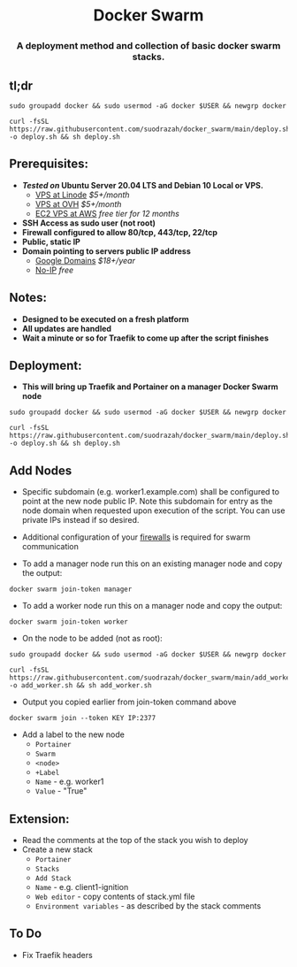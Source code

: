 # <p align="center">Docker Swarm</p>
### <p align="center">A deployment method and collection of basic docker swarm stacks.</p>

## tl;dr
```
sudo groupadd docker && sudo usermod -aG docker $USER && newgrp docker
```
```
curl -fsSL https://raw.githubusercontent.com/suodrazah/docker_swarm/main/deploy.sh -o deploy.sh && sh deploy.sh
```

## Prerequisites:
* **_Tested on_ Ubuntu Server 20.04 LTS and Debian 10 Local or VPS.**
  * [VPS at Linode](https://www.linode.com/products/shared/) _$5+/month_
  * [VPS at OVH](https://ca.ovh.com/au/order/vps/) _$5+/month_
  * [EC2 VPS at AWS](https://aws.amazon.com/free/) _free tier for 12 months_
* **SSH Access as sudo user (not root)**
* **Firewall configured to allow 80/tcp, 443/tcp, 22/tcp**
* **Public, static IP**
* **Domain pointing to servers public IP address**
  * [Google Domains](https://domains.google.com/) _$18+/year_
  * [No-IP](https://domains.google.com/) _free_

## Notes:
* **Designed to be executed on a fresh platform**
* **All updates are handled**
* **Wait a minute or so for Traefik to come up after the script finishes**

## Deployment:
* **This will bring up Traefik and Portainer on a manager Docker Swarm node**
```
sudo groupadd docker && sudo usermod -aG docker $USER && newgrp docker
```
```
curl -fsSL https://raw.githubusercontent.com/suodrazah/docker_swarm/main/deploy.sh -o deploy.sh && sh deploy.sh
```

## Add Nodes
* Specific subdomain (e.g. worker1.example.com) shall be configured to point at the new node public IP. Note this subdomain for entry as the node domain when requested upon execution of the script. You can use private IPs instead if so desired.
* Additional configuration of your [firewalls](https://docs.docker.com/engine/swarm/swarm-tutorial/#open-protocols-and-ports-between-the-hosts) is required for swarm communication

* To add a manager node run this on an existing manager node and copy the output:
```
docker swarm join-token manager
```
* To add a worker node run this on a manager node and copy the output:
```
docker swarm join-token worker
```
* On the node to be added (not as root):
```
sudo groupadd docker && sudo usermod -aG docker $USER && newgrp docker
```
```
curl -fsSL https://raw.githubusercontent.com/suodrazah/docker_swarm/main/add_worker.sh -o add_worker.sh && sh add_worker.sh
```
* Output you copied earlier from join-token command above
```
docker swarm join --token KEY IP:2377
```

* Add a label to the new node
   * `Portainer`
   * `Swarm`
   * `<node>`
   * `+Label`
   * `Name` - <Node Name> e.g. worker1
   * `Value` - "True"

## Extension:
* Read the comments at the top of the stack you wish to deploy
* Create a new stack
   * `Portainer`
   * `Stacks`
   * `Add Stack`
   * `Name` - e.g. client1-ignition
   * `Web editor` - copy contents of stack.yml file
   * `Environment variables` - as described by the stack comments

 ## To Do
 
 * Fix Traefik headers
